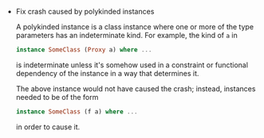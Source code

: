 * Fix crash caused by polykinded instances

  A polykinded instance is a class instance where one or more of the type
  parameters has an indeterminate kind. For example, the kind of `a` in

  ```purs
  instance SomeClass (Proxy a) where ...
  ```

  is indeterminate unless it's somehow used in a constraint or functional
  dependency of the instance in a way that determines it.

  The above instance would not have caused the crash; instead, instances needed
  to be of the form

  ```purs
  instance SomeClass (f a) where ...
  ```

  in order to cause it.
